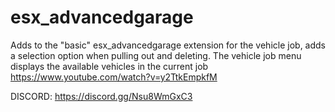 # esx_advancedgarage

Adds to the "basic" esx_advancedgarage extension for the vehicle job, adds a selection option when pulling out and deleting. The vehicle job menu displays the available vehicles in the current job
https://www.youtube.com/watch?v=y2TtkEmpkfM

DISCORD: https://discord.gg/Nsu8WmGxC3
